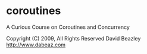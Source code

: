 # coroutines
A Curious Course on Coroutines and Concurrency

Copyright (C) 2009, All Rights Reserved
David Beazley
http://www.dabeaz.com
